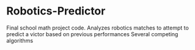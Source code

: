 # Robotics-Predictor

Final school math project code. 
Analyzes robotics matches to attempt to predict a victor based on previous performances
Several competing algorithms
